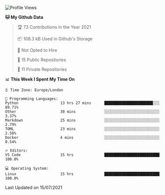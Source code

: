 <!--START_SECTION:waka-->
![Profile Views](http://img.shields.io/badge/Profile%20Views-0-blue)

**🐱 My Github Data** 

> 🏆 73 Contributions in the Year 2021
 > 
> 📦 108.3 kB Used in Github's Storage 
 > 
> 🚫 Not Opted to Hire
 > 
> 📜 15 Public Repositories 
 > 
> 🔑 11 Private Repositories  
 > 
📊 **This Week I Spent My Time On** 

```text
⌚︎ Time Zone: Europe/London

💬 Programming Languages: 
Python                   13 hrs 27 mins      ██████████████████████░░░   89.71% 
Other                    30 mins             ░░░░░░░░░░░░░░░░░░░░░░░░░   3.37% 
Markdown                 25 mins             ░░░░░░░░░░░░░░░░░░░░░░░░░   2.79% 
TOML                     23 mins             ░░░░░░░░░░░░░░░░░░░░░░░░░   2.58% 
Docker                   4 mins              ░░░░░░░░░░░░░░░░░░░░░░░░░   0.54%

🔥 Editors: 
VS Code                  15 hrs              █████████████████████████   100.0%

💻 Operating System: 
Linux                    15 hrs              █████████████████████████   100.0%

```


 Last Updated on 15/07/2021
<!--END_SECTION:waka-->